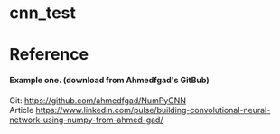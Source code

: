 # cnn_test


# Reference

#### Example one. (download from Ahmedfgad's GitBub)
Git: https://github.com/ahmedfgad/NumPyCNN<br/>
Article https://www.linkedin.com/pulse/building-convolutional-neural-network-using-numpy-from-ahmed-gad/